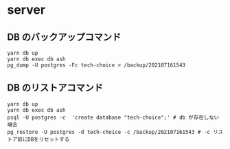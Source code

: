 # server

## DB のバックアップコマンド

```shell
yarn db up
yarn db exec db ash
pg_dump -U postgres -Fc tech-choice > /backup/202107161543
```

## DB のリストアコマンド

```shell
yarn db up
yarn db exec db ash
psql -U postgres -c  'create database "tech-choice";' # db が存在しない場合
pg_restore -U postgres -d tech-choice -c /backup/202107161543 # -c リストア前にDBをリセットする
```
